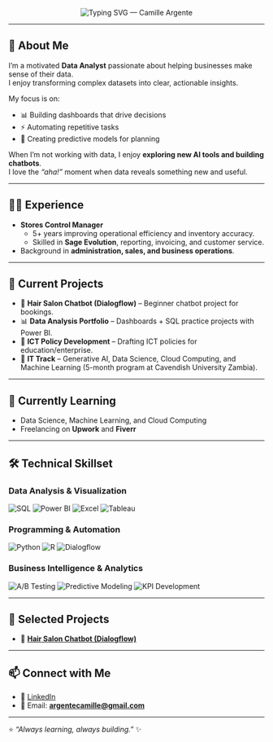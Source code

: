 <!-- Typing SVG header -->
<p align="center">
  <img src="https://readme-typing-svg.herokuapp.com?font=Fira+Code&size=28&pause=1000&color=2B90D9&center=true&vCenter=true&width=850&lines=Camille+Argente;Data+Analyst+%7C+Data+Science+%7C+Chatbot+Builder" alt="Typing SVG — Camille Argente" />
</p>

---

## 🚀 About Me
I’m a motivated **Data Analyst** passionate about helping businesses make sense of their data.  
I enjoy transforming complex datasets into clear, actionable insights.  

My focus is on:  
- 📊 Building dashboards that drive decisions  
- ⚡ Automating repetitive tasks  
- 🔮 Creating predictive models for planning  

When I’m not working with data, I enjoy **exploring new AI tools and building chatbots**.  
I love the *“aha!”* moment when data reveals something new and useful.  

---

## 🧑‍💼 Experience
- **Stores Control Manager**  
  - 5+ years improving operational efficiency and inventory accuracy.  
  - Skilled in **Sage Evolution**, reporting, invoicing, and customer service.  
- Background in **administration, sales, and business operations**.  

---

## 🔭 Current Projects
- 🤖 **Hair Salon Chatbot (Dialogflow)** – Beginner chatbot project for bookings.  
- 📊 **Data Analysis Portfolio** – Dashboards + SQL practice projects with Power BI.  
- 📝 **ICT Policy Development** – Drafting ICT policies for education/enterprise.  
- 🔐 **IT Track** – Generative AI, Data Science, Cloud Computing, and Machine Learning (5-month program at Cavendish University Zambia).  

---

## 🌱 Currently Learning
- Data Science, Machine Learning, and Cloud Computing  
- Freelancing on **Upwork** and **Fiverr**  

---

## 🛠️ Technical Skillset  

### Data Analysis & Visualization  
<p>
  <img alt="SQL" src="https://img.shields.io/badge/SQL-%231572B6.svg?style=for-the-badge&logo=mysql&logoColor=white"/>
  <img alt="Power BI" src="https://img.shields.io/badge/Power%20BI-%23F2C811.svg?style=for-the-badge&logo=microsoft-power-bi&logoColor=black"/>
  <img alt="Excel" src="https://img.shields.io/badge/Excel-%23107C41.svg?style=for-the-badge&logo=microsoft-excel&logoColor=white"/>
  <img alt="Tableau" src="https://img.shields.io/badge/Tableau-%230E84D1.svg?style=for-the-badge&logo=tableau&logoColor=white"/>
</p>

### Programming & Automation  
<p>
  <img alt="Python" src="https://img.shields.io/badge/Python-%2314354C.svg?style=for-the-badge&logo=python&logoColor=white"/>
  <img alt="R" src="https://img.shields.io/badge/R-%23276DC3.svg?style=for-the-badge&logo=r&logoColor=white"/>
  <img alt="Dialogflow" src="https://img.shields.io/badge/Dialogflow-FF9800?style=for-the-badge&logo=dialogflow&logoColor=white"/>
</p>

### Business Intelligence & Analytics  
<p>
  <img alt="A/B Testing" src="https://img.shields.io/badge/A%2FB_Testing-Method-yellow?style=for-the-badge"/>
  <img alt="Predictive Modeling" src="https://img.shields.io/badge/Predictive_Modeling-ML-lightgrey?style=for-the-badge"/>
  <img alt="KPI Development" src="https://img.shields.io/badge/KPI_Development-Insights-brightgreen?style=for-the-badge"/>
</p>

---

## 📂 Selected Projects  
- 🤖 **[Hair Salon Chatbot (Dialogflow)](https://github.com/CamilleArgente/hair-salon-chatbot)**  

---


## 📫 Connect with Me  
- 💼 [LinkedIn](https://www.linkedin.com/in/camilleargente)  
- 📧 Email: **argentecamille@gmail.com**

---

⭐ *“Always learning, always building.”* ✨
